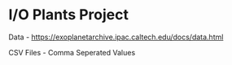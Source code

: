 # I/O Plants Project

Data - https://exoplanetarchive.ipac.caltech.edu/docs/data.html

CSV Files - Comma Seperated Values